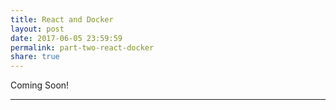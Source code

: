```yaml
---
title: React and Docker
layout: post
date: 2017-06-05 23:59:59
permalink: part-two-react-docker
share: true
---
```


Coming Soon!

---
